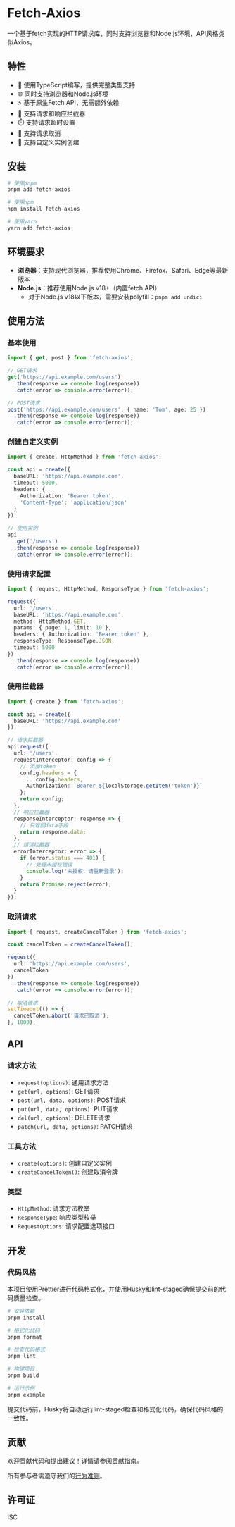 # Fetch-Axios

一个基于fetch实现的HTTP请求库，同时支持浏览器和Node.js环境，API风格类似Axios。

## 特性

- 💪 使用TypeScript编写，提供完整类型支持
- 🌐 同时支持浏览器和Node.js环境
- ⚡ 基于原生Fetch API，无需额外依赖
- 🧩 支持请求和响应拦截器
- ⏱️ 支持请求超时设置
- 🚫 支持请求取消
- 🔄 支持自定义实例创建

## 安装

```bash
# 使用pnpm
pnpm add fetch-axios

# 使用npm
npm install fetch-axios

# 使用yarn
yarn add fetch-axios
```

## 环境要求

- **浏览器**：支持现代浏览器，推荐使用Chrome、Firefox、Safari、Edge等最新版本
- **Node.js**：推荐使用Node.js v18+（内置fetch API）
  - 对于Node.js v18以下版本，需要安装polyfill：`pnpm add undici`

## 使用方法

### 基本使用

```typescript
import { get, post } from 'fetch-axios';

// GET请求
get('https://api.example.com/users')
  .then(response => console.log(response))
  .catch(error => console.error(error));

// POST请求
post('https://api.example.com/users', { name: 'Tom', age: 25 })
  .then(response => console.log(response))
  .catch(error => console.error(error));
```

### 创建自定义实例

```typescript
import { create, HttpMethod } from 'fetch-axios';

const api = create({
  baseURL: 'https://api.example.com',
  timeout: 5000,
  headers: {
    Authorization: 'Bearer token',
    'Content-Type': 'application/json'
  }
});

// 使用实例
api
  .get('/users')
  .then(response => console.log(response))
  .catch(error => console.error(error));
```

### 使用请求配置

```typescript
import { request, HttpMethod, ResponseType } from 'fetch-axios';

request({
  url: '/users',
  baseURL: 'https://api.example.com',
  method: HttpMethod.GET,
  params: { page: 1, limit: 10 },
  headers: { Authorization: 'Bearer token' },
  responseType: ResponseType.JSON,
  timeout: 5000
})
  .then(response => console.log(response))
  .catch(error => console.error(error));
```

### 使用拦截器

```typescript
import { create } from 'fetch-axios';

const api = create({
  baseURL: 'https://api.example.com'
});

// 请求拦截器
api.request({
  url: '/users',
  requestInterceptor: config => {
    // 添加token
    config.headers = {
      ...config.headers,
      Authorization: `Bearer ${localStorage.getItem('token')}`
    };
    return config;
  },
  // 响应拦截器
  responseInterceptor: response => {
    // 只返回data字段
    return response.data;
  },
  // 错误拦截器
  errorInterceptor: error => {
    if (error.status === 401) {
      // 处理未授权错误
      console.log('未授权，请重新登录');
    }
    return Promise.reject(error);
  }
});
```

### 取消请求

```typescript
import { request, createCancelToken } from 'fetch-axios';

const cancelToken = createCancelToken();

request({
  url: 'https://api.example.com/users',
  cancelToken
})
  .then(response => console.log(response))
  .catch(error => console.error(error));

// 取消请求
setTimeout(() => {
  cancelToken.abort('请求已取消');
}, 1000);
```

## API

### 请求方法

- `request(options)`: 通用请求方法
- `get(url, options)`: GET请求
- `post(url, data, options)`: POST请求
- `put(url, data, options)`: PUT请求
- `del(url, options)`: DELETE请求
- `patch(url, data, options)`: PATCH请求

### 工具方法

- `create(options)`: 创建自定义实例
- `createCancelToken()`: 创建取消令牌

### 类型

- `HttpMethod`: 请求方法枚举
- `ResponseType`: 响应类型枚举
- `RequestOptions`: 请求配置选项接口

## 开发

### 代码风格

本项目使用Prettier进行代码格式化，并使用Husky和lint-staged确保提交前的代码质量检查。

```bash
# 安装依赖
pnpm install

# 格式化代码
pnpm format

# 检查代码格式
pnpm lint

# 构建项目
pnpm build

# 运行示例
pnpm example
```

提交代码前，Husky将自动运行lint-staged检查和格式化代码，确保代码风格的一致性。

## 贡献

欢迎贡献代码和提出建议！详情请参阅[贡献指南](CONTRIBUTING.md)。

所有参与者需遵守我们的[行为准则](CODE_OF_CONDUCT.md)。

## 许可证

ISC
